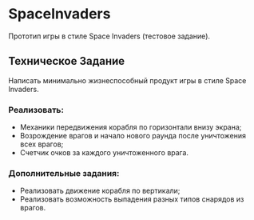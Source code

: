 # SpaceInvaders

Прототип игры в стиле Space Invaders (тестовое задание).

## Техническое Задание

Написать минимально жизнеспособный продукт игры в стиле Space Invaders.

### Реализовать:
- Механики передвижения корабля по горизонтали внизу экрана;
- Возрождение врагов и начало нового раунда после уничтожения всех врагов;
- Счетчик очков за каждого уничтоженного врага.

### Дополнительные задания:
- Реализовать движение корабля по вертикали;
- Реализовать возможность выпадения разных типов снарядов из врагов.
